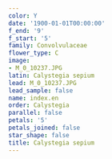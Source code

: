 ```yaml
---
color: Y
date: '1900-01-01T00:00:00'
f_end: '9'
f_start: '5'
family: Convolvulaceae
flower_type: C
image:
- M_0_10237.JPG
latin: Calystegia sepium
lead: M_0_10237.JPG
lead_sample: false
name: index.en
order: Calystegia
parallel: false
petals: '5'
petals_joined: false
star_shape: false
title: Calystegia sepium
---
```

